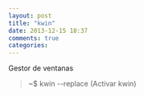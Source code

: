```yaml
---
layout: post
title: "kwin"
date: 2013-12-15 18:37
comments: true
categories: 
---
```

Gestor de ventanas

>~$ kwin --replace (Activar kwin)

